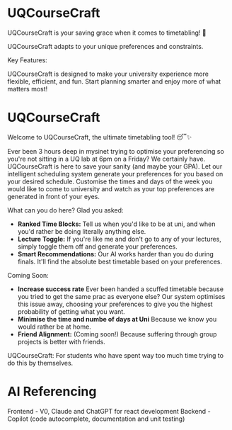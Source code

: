 
# UQCourseCraft

UQCourseCraft is your saving grace when it comes to timetabling! 🚀

 UQCourseCraft adapts to your unique preferences and constraints.

Key Features:

UQCourseCraft is designed to make your university experience more flexible, efficient, and fun. Start planning smarter and enjoy more of what matters most!

# UQCourseCraft

Welcome to UQCourseCraft, the ultimate timetabling tool! 😴✨

Ever been 3 hours deep in mysinet trying to optimise your preferencing so you're not sitting in a UQ lab at 6pm on a Friday? We certainly have. UQCourseCraft is here to save your sanity (and maybe your GPA). Let our intelligent scheduling system generate your preferences for you based on your desired schedule. Customise the times and days of the week you would like to come to university and watch as your top preferences are generated in front of your eyes. 

What can you do here? Glad you asked:
- **Ranked Time Blocks:** Tell us when you'd like to be at uni, and when you'd rather be doing literally anything else.
- **Lecture Toggle:** If you're like me and don't go to any of your lectures, simply toggle them off and generate your preferences.
- **Smart Recommendations:** Our AI works harder than you do during finals. It'll find the absolute best timetable based on your preferences.

Coming Soon:
- **Increase success rate** Ever been handed a scuffed timetable because you tried to get the same prac as everyone else? Our system optimises this issue away, choosing your preferences to give you the highest probability of getting what you want.
- **Minimise the time and numbe of days at Uni** Because we know you would rather be at home.
- **Friend Alignment:** (Coming soon!) Because suffering through group projects is better with friends.

UQCourseCraft: For students who have spent way too much time trying to do this by themselves.

# AI Referencing
Frontend - V0, Claude and ChatGPT for react development
Backend - Copilot (code autocomplete, documentation and unit testing)
